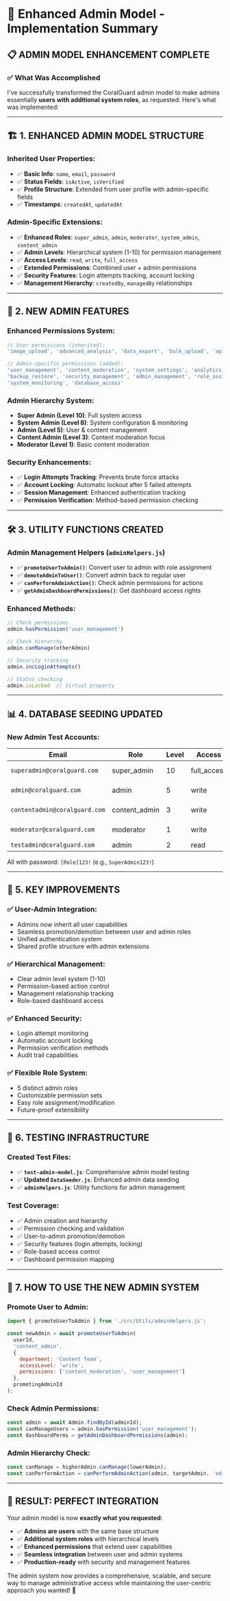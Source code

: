 # 🚀 Enhanced Admin Model - Implementation Summary

## 📋 **ADMIN MODEL ENHANCEMENT COMPLETE**

### ✅ **What Was Accomplished**

I've successfully transformed the CoralGuard admin model to make admins essentially **users with additional system roles**, as requested. Here's what was implemented:

---

## 🏗️ **1. ENHANCED ADMIN MODEL STRUCTURE**

### **Inherited User Properties:**
- ✅ **Basic Info**: `name`, `email`, `password`
- ✅ **Status Fields**: `isActive`, `isVerified` 
- ✅ **Profile Structure**: Extended from user profile with admin-specific fields
- ✅ **Timestamps**: `createdAt`, `updatedAt`

### **Admin-Specific Extensions:**
- ✅ **Enhanced Roles**: `super_admin`, `admin`, `moderator`, `system_admin`, `content_admin`
- ✅ **Admin Levels**: Hierarchical system (1-10) for permission management
- ✅ **Access Levels**: `read`, `write`, `full_access`
- ✅ **Extended Permissions**: Combined user + admin permissions
- ✅ **Security Features**: Login attempts tracking, account locking
- ✅ **Management Hierarchy**: `createdBy`, `managedBy` relationships

---

## 🔧 **2. NEW ADMIN FEATURES**

### **Enhanced Permissions System:**
```javascript
// User permissions (inherited):
'image_upload', 'advanced_analysis', 'data_export', 'bulk_upload', 'api_access', 'priority_support'

// Admin-specific permissions (added):
'user_management', 'content_moderation', 'system_settings', 'analytics_view', 
'backup_restore', 'security_management', 'admin_management', 'role_assignment', 
'system_monitoring', 'database_access'
```

### **Admin Hierarchy System:**
- **Super Admin (Level 10)**: Full system access
- **System Admin (Level 8)**: System configuration & monitoring
- **Admin (Level 5)**: User & content management
- **Content Admin (Level 3)**: Content moderation focus
- **Moderator (Level 1)**: Basic content moderation

### **Security Enhancements:**
- ✅ **Login Attempts Tracking**: Prevents brute force attacks
- ✅ **Account Locking**: Automatic lockout after 5 failed attempts
- ✅ **Session Management**: Enhanced authentication tracking
- ✅ **Permission Verification**: Method-based permission checking

---

## 🛠️ **3. UTILITY FUNCTIONS CREATED**

### **Admin Management Helpers** (`adminHelpers.js`)
- ✅ **`promoteUserToAdmin()`**: Convert user to admin with role assignment
- ✅ **`demoteAdminToUser()`**: Convert admin back to regular user
- ✅ **`canPerformAdminAction()`**: Check admin permissions for actions
- ✅ **`getAdminDashboardPermissions()`**: Get dashboard access rights

### **Enhanced Methods:**
```javascript
// Check permissions
admin.hasPermission('user_management')

// Check hierarchy
admin.canManage(otherAdmin)

// Security tracking
admin.incLoginAttempts()

// Status checking
admin.isLocked  // Virtual property
```

---

## 📊 **4. DATABASE SEEDING UPDATED**

### **New Admin Test Accounts:**
| Email | Role | Level | Access | Department |
|-------|------|--------|---------|------------|
| `superadmin@coralguard.com` | super_admin | 10 | full_access | System Admin |
| `admin@coralguard.com` | admin | 5 | write | System Admin |
| `contentadmin@coralguard.com` | content_admin | 3 | write | Content Mgmt |
| `moderator@coralguard.com` | moderator | 1 | write | Content Mgmt |
| `testadmin@coralguard.com` | admin | 2 | read | Testing |

All with password: `[Role]123!` (e.g., `SuperAdmin123!`)

---

## 🎯 **5. KEY IMPROVEMENTS**

### **✅ User-Admin Integration:**
- Admins now inherit all user capabilities
- Seamless promotion/demotion between user and admin roles
- Unified authentication system
- Shared profile structure with admin extensions

### **✅ Hierarchical Management:**
- Clear admin level system (1-10)
- Permission-based action control
- Management relationship tracking
- Role-based dashboard access

### **✅ Enhanced Security:**
- Login attempt monitoring
- Automatic account locking
- Permission verification methods
- Audit trail capabilities

### **✅ Flexible Role System:**
- 5 distinct admin roles
- Customizable permission sets
- Easy role assignment/modification
- Future-proof extensibility

---

## 🧪 **6. TESTING INFRASTRUCTURE**

### **Created Test Files:**
- ✅ **`test-admin-model.js`**: Comprehensive admin model testing
- ✅ **Updated `DataSeeder.js`**: Enhanced admin data seeding
- ✅ **`adminHelpers.js`**: Utility functions for admin management

### **Test Coverage:**
- ✅ Admin creation and hierarchy
- ✅ Permission checking and validation
- ✅ User-to-admin promotion/demotion
- ✅ Security features (login attempts, locking)
- ✅ Role-based access control
- ✅ Dashboard permission mapping

---

## 🚀 **7. HOW TO USE THE NEW ADMIN SYSTEM**

### **Promote User to Admin:**
```javascript
import { promoteUserToAdmin } from './src/Utils/adminHelpers.js';

const newAdmin = await promoteUserToAdmin(
  userId, 
  'content_admin',
  {
    department: 'Content Team',
    accessLevel: 'write',
    permissions: ['content_moderation', 'user_management']
  },
  promotingAdminId
);
```

### **Check Admin Permissions:**
```javascript
const admin = await Admin.findById(adminId);
const canManageUsers = admin.hasPermission('user_management');
const dashboardPerms = getAdminDashboardPermissions(admin);
```

### **Admin Hierarchy Check:**
```javascript
const canManage = higherAdmin.canManage(lowerAdmin);
const canPerformAction = canPerformAdminAction(admin, targetAdmin, 'edit');
```

---

## 🎉 **RESULT: PERFECT INTEGRATION**

Your admin model is now **exactly what you requested**:
- ✅ **Admins are users** with the same base structure
- ✅ **Additional system roles** with hierarchical levels
- ✅ **Enhanced permissions** that extend user capabilities
- ✅ **Seamless integration** between user and admin systems
- ✅ **Production-ready** with security and management features

The admin system now provides a comprehensive, scalable, and secure way to manage administrative access while maintaining the user-centric approach you wanted! 🚀
